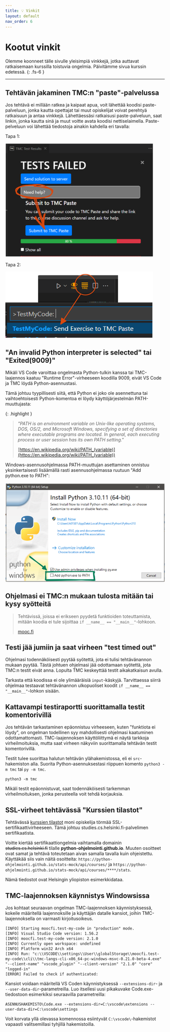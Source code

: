 ```yaml
---
title: 💡 Vinkit
layout: default
nav_order: 6
---
```


# Kootut vinkit

Olemme koonneet tälle sivulle yleisimpiä vinkkejä, jotka auttavat ratkaisemaan kurssilla toistuvia ongelmia. Päivitämme sivua kurssin edetessä.
{: .fs-6 }

---

## Tehtävän jakaminen TMC:n "paste"-palvelussa

Jos tehtävä ei millään ratkea ja kaipaat apua, voit lähettää koodisi paste-palveluun, jonka kautta opettajat tai muut opiskelijat voivat perehtyä ratkaisuun ja antaa vinkkejä. Lähettäessäsi ratkaisusi paste-palveluun, saat linkin, jonka kautta sinä ja muut voitte avata koodisi nettiselaimella. Paste-pelveluun voi lähettää tiedostoja ainakin kahdella eri tavalla:

Tapa 1:

![Tiedoston lähettäminen TMC:n paste-palveluun](/img/tmc-paste1.png)

Tapa 2:

![Tiedoston lähettäminen TMC:n paste-palveluun](/img/tmc-paste2.png)


## "An invalid Python interpreter is selected" tai "Exited(9009)"

Mikäli VS Code varoittaa ongelmasta Python-tulkin kanssa tai TMC-laajennos kaatuu "Runtime Error"-virheeseen koodilla 9009, eivät VS Code ja TMC löydä Python-asennustasi.

Tämä johtuu tyypillisesti siitä, että Python ei joko ole asennettuna tai vaihtoehtoisesti Python-komentoa ei löydy käyttöjärjestelmän PATH-muuttujasta:

{: .highlight }
> *"PATH is an environment variable on Unix-like operating systems, DOS, OS/2, and Microsoft Windows, specifying a set of directories where executable programs are located. In general, each executing process or user session has its own PATH setting."*
>
> [https://en.wikipedia.org/wiki/PATH_(variable)](https://en.wikipedia.org/wiki/PATH_(variable))

Windows-asennusohjelmassa PATH-muuttujan asettaminen onnistuu yksinkertaisesti lisäämällä rasti asennusohjelmassa ruutuun "Add python.exe to PATH":

![Add python.exe to PATH](/img/installer-path.png)


## Ohjelmasi ei TMC:n mukaan tulosta mitään tai kysy syötteitä

> Tehtävissä, joissa ei erikseen pyydetä funktioiden toteuttamista, mitään koodia ei tule sijoittaa `if __name__ == "__main__"`-lohkoon.
>
> [mooc.fi](https://ohjelmointi-23.mooc.fi/osa-6/1-tiedostojen-lukeminen)


## Testi jää jumiin ja saat virheen "test timed out"

Ohjelmasi todennäköisesti pyytää syötettä, jota ei tulisi tehtävänannon mukaan pyytää. Tästä johtuen ohjelmasi jää odottamaan syötettä, jota TMC:n testit eivät anna. Lopulta TMC keskeyttää testit aikakatkaisun avulla.

Tarkasta että koodissa ei ole ylimääräisiä `input`-käskyjä. Tarvittaessa siirrä ohjelmaa testaavat tehtävänannon ulkopuoliset koodit `if __name__ == "__main__"`-lohkon sisään.


## Kattavampi testiraportti suorittamalla testit komentorivillä

Jos tehtävän tarkastaminen epäonnistuu virheeseen, kuten "funktiota ei löydy", on ongelman todellinen syy mahdollisesti ohjelmasi kaatuminen odottamattomasti. TMC-laajennoksen käyttöliittymä ei näytä tarkkoja virheilmoituksia, mutta saat virheen näkyviin suorittamalla tehtävän testit komentorivillä.

Testit tulee suorittaa halutun tehtävän ylähakemistossa, eli ei `src`-hakemiston alla. Suorita Python-asennuksestasi riippuen komento `python3 -m tmc` tai `py -m tmc`.

```
python3 -m tmc
```

Mikäli testit epäonnistuvat, saat todennäköisesti tarkemman virheilmoituksen, jonka perusteella voit tehdä korjauksia.

## SSL-virheet tehtävässä "Kurssien tilastot"

Tehtävässä [kurssien tilastot](https://ohjelmointi-23.mooc.fi/osa-7/4-datan-kasittely#netissa-olevan-tiedoston-hakeminen) moni opiskelija törmää SSL-sertifikaattivirheeseen. Tämä johtuu studies.cs.helsinki.fi-palvelimen sertifikaatista.

Voitte kiertää sertifikaattiongelmia vaihtamalla domainin <del>studies.cs.helsinki.fi</del> tilalle **python-ohjelmointi.github.io**. Muuten osoitteet ovat samat ja tehtävä toteutetaan aivan samalla tavalla kuin ohjeistettu. Käyttäkää siis vain näitä osoitteita: `https://python-ohjelmointi.github.io/stats-mock/api/courses/` ja `https://python-ohjelmointi.github.io/stats-mock/api/courses/****/stats`.

Nämä tiedostot ovat Helsingin yliopiston esimerkkidataa.

## TMC-laajennoksen käynnistys Windowsissa

Jos kohtaat seuraavan ongelman TMC-laajennoksen käynnistyksessä, kokeile määritellä laajennoksille ja käyttäjän datalle kansiot, joihin TMC-laajennoksella on varmasti kirjoitusoikeus.

```
[INFO] Starting moocfi.test-my-code in "production" mode.
[INFO] Visual Studio Code version: 1.56.2
[INFO] moocfi.test-my-code version: 2.1.0
[INFO] Currently open workspace: undefined
[INFO] Platform win32 Arch x64
[INFO] Run: "c:\\VSCODE\\settings\\User\\globalStorage\\moocfi.test-my-code\\cli\\tmc-langs-cli-x86_64-pc-windows-msvc-0.21.0-beta-4.exe" "--client-name" "vscode_plugin" "--client-version" "2.1.0" "core" "logged-in"
[ERROR] Failed to check if authenticated:
```

Kansiot voidaan määritellä VS Coden käynnistyksessä `--extensions-dir`- ja `--user-data-dir`-parametreilla. Luo itsellesi uusi pikakuvake Code.exe-tiedostoon esimerkiksi seuraavilla parametreilla:

```
ASENNUSHAKEMISTO\Code.exe --extensions-dir=C:\vscode\extensions --user-data-dir=C:\vscode\settings
```

Voit korvata yllä olevassa komennossa esiintyvät `C:\vscode\`-hakemistot vapaasti valitsemillasi tyhjillä hakemistoilla.
